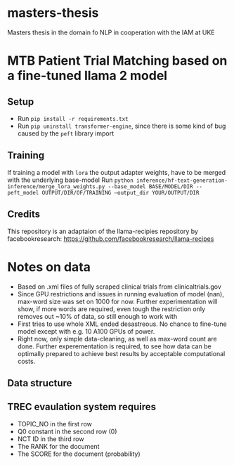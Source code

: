 # masters-thesis
Masters thesis in the domain fo NLP in cooperation with the IAM at UKE
# MTB Patient Trial Matching based on a fine-tuned llama 2 model
## Setup
- Run `pip install -r requirements.txt`
- Run `pip uninstall transformer-engine`, since there is some kind of bug caused by the `peft` library import

## Training
If training a model with `lora` the output adapter weights, have to be merged with the underlying base-model
Run `python inference/hf-text-generation-inference/merge_lora_weights.py --base_model BASE/MODEL/DIR --peft_model OUTPUT/DIR/OF/TRAINING —output_dir YOUR/OUTPUT/DIR`

## Credits
This repository is an adaptaion of the llama-recipies repository by facebookresearch: https://github.com/facebookresearch/llama-recipes


# Notes on data
- Based on .xml files of fully scraped clinical trials from clinicaltrials.gov
- Since GPU restrictions and issues in running evaluation of model (nan), max-word size was set on 1000 for now. Further experimentation will show, if more words are required, even tough the restriction only removes out ~10% of data, so still enough to work with
- First tries to use whole XML ended desastreous. No chance to fine-tune model except with e.g. 10 A100 GPUs of power.
- Right now, only simple data-cleaning, as well as max-word count are done. Further experementation is required, to see how data can be optimally prepared to achieve best results by acceptable computational costs.


## Data structure



## TREC evaulation system requires
- TOPIC_NO in the first row
- Q0 constant in the second row (0)
- NCT ID in the third row
- The RANK for the document
- The SCORE for the document (probability)
